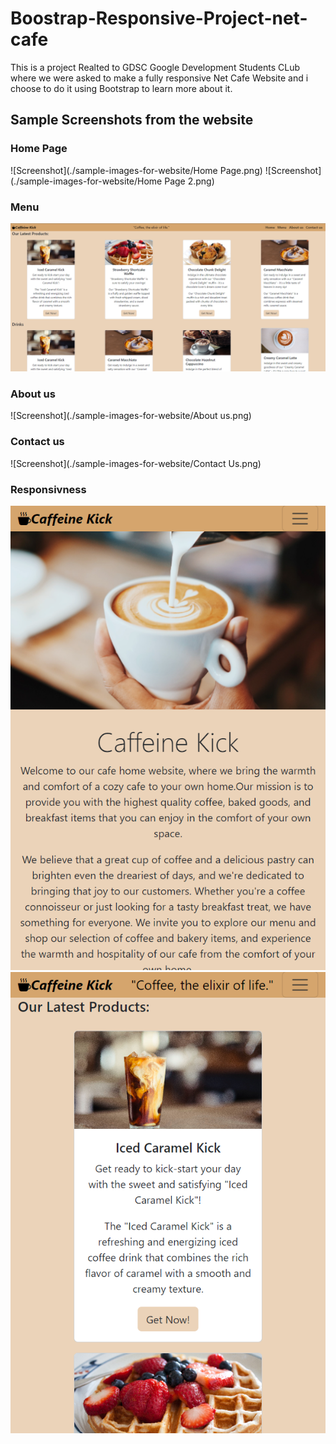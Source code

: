 # Boostrap-Responsive-Project-net-cafe
This is a project Realted to GDSC Google Development Students CLub 
where we were asked to make a fully responsive Net Cafe Website and i choose to do it using Bootstrap to learn more about it.
## Sample Screenshots from the website
### Home Page
![Screenshot](./sample-images-for-website/Home Page.png)
![Screenshot](./sample-images-for-website/Home Page 2.png)
### Menu
![Screenshot](./sample-images-for-website/Menu.png)
### About us
![Screenshot](./sample-images-for-website/About us.png)
### Contact us
![Screenshot](./sample-images-for-website/Contact Us.png)
### Responsivness
![Screenshot](./sample-images-for-website/Responsive-Home.png)
![Screenshot](./sample-images-for-website/Responsive-menu.png)
